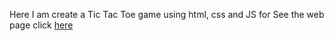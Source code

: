 Here I am create a Tic Tac Toe game using html, css and JS for See the web page click [here](https://ssarkarkarjpg03.github.io/ticTacToe/)